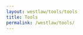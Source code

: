```yaml
---
layout: westlaw/tools/tools
title: Tools
permalink: /westlaw/tools/
---
```


<!--- This child document initializes the page in Jekyll. -->
